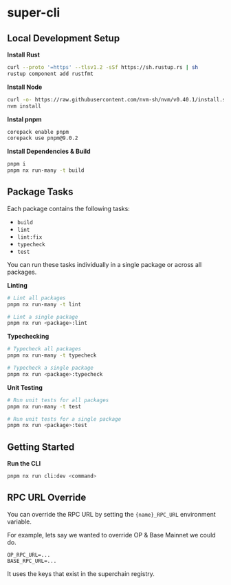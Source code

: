 # super-cli

## Local Development Setup

**Install Rust**
```bash
curl --proto '=https' --tlsv1.2 -sSf https://sh.rustup.rs | sh
rustup component add rustfmt
```

**Install Node**
```bash
curl -o- https://raw.githubusercontent.com/nvm-sh/nvm/v0.40.1/install.sh | bash
nvm install
```

**Instal pnpm**
```bash
corepack enable pnpm
corepack use pnpm@9.0.2
```

**Install Dependencies & Build**
```bash
pnpm i
pnpm nx run-many -t build
```

## Package Tasks

Each package contains the following tasks:
* `build`  
* `lint`
* `lint:fix`
* `typecheck`
* `test`

You can run these tasks individually in a single package or across all packages.

**Linting**
```bash
# Lint all packages
pnpm nx run-many -t lint

# Lint a single package
pnpm nx run <package>:lint
```

**Typechecking**
```bash
# Typecheck all packages
pnpm nx run-many -t typecheck

# Typecheck a single package
pnpm nx run <package>:typecheck
```

**Unit Testing**
```bash
# Run unit tests for all packages
pnpm nx run-many -t test

# Run unit tests for a single package
pnpm nx run <package>:test
```

## Getting Started

**Run the CLI**
```bash
pnpm nx run cli:dev <command>
```

## RPC URL Override

You can override the RPC URL by setting the `{name}_RPC_URL` environment variable.

For example, lets say we wanted to override OP & Base Mainnet we could do.

```
OP_RPC_URL=...
BASE_RPC_URL=...
```

It uses the keys that exist in the superchain registry.